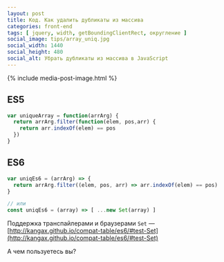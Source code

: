 ```yaml
---
layout: post
title: Код. Как удалить дубликаты из массива
categories: front-end
tags: [ jquery, width, getBoundingClientRect, округление ]
social_image: tips/array_uniq.jpg
social_width: 1440
social_height: 480
social_alt: Убрать дубликаты из массива в JavaScript
---
```


{% include media-post-image.html %}

## ES5

```js
var uniqueArray = function(arrArg) {
  return arrArg.filter(function(elem, pos,arr) {
    return arr.indexOf(elem) == pos
  })
}
```

## ES6

```js
var uniqEs6 = (arrArg) => {
  return arrArg.filter((elem, pos, arr) => arr.indexOf(elem) == pos)
}

// или
const uniqEs6 = (array) => [ ...new Set(array) ]
```

Поддержка транспайлерами и браузерами `Set` — [http://kangax.github.io/compat-table/es6/#test-Set](http://kangax.github.io/compat-table/es6/#test-Set)

А чем пользуетесь вы?
